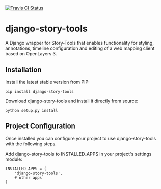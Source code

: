 [![Travis CI Status](https://travis-ci.org/MapStory/django-story-tools.svg)](https://travis-ci.org/MapStory/django-story-tools)
# django-story-tools
A Django wrapper for Story-Tools that enables functionality for styling, annotations, timeline configuration and editing of a web mapping client based on OpenLayers 3.

Installation
---------------------

Install the latest stable version from PIP:

```pip install django-story-tools```

Download django-story-tools and install it directly from source:

```python setup.py install```


Project Configuration
---------------------

Once installed you can configure your project to use django-story-tools with the following steps.

Add django-story-tools to INSTALLED_APPS in your project's settings module:

```
INSTALLED_APPS = (
    'django-story-tools',
    # other apps
)
```

